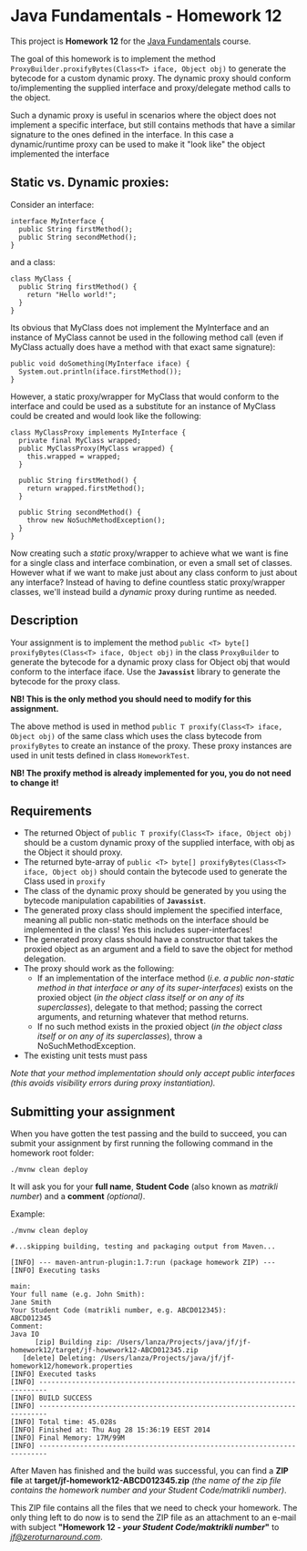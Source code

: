 Java Fundamentals - Homework 12
===========

This project is **Homework 12** for the [Java Fundamentals](https://courses.cs.ttu.ee/pages/ITI8905) course.

The goal of this homework is to implement the method ``` ProxyBuilder.proxifyBytes(Class<T> iface, Object obj)```
to generate the bytecode for a custom dynamic proxy. The dynamic proxy should conform to/implementing the supplied interface and proxy/delegate method calls to the object.

Such a dynamic proxy is useful in scenarios where the object does not implement a specific interface, but still contains methods that have a similar signature
to the ones defined in the interface. In this case a dynamic/runtime proxy can be used to make it "look like" the object implemented the interface

Static vs. Dynamic proxies:
-----------

Consider an interface:

```
interface MyInterface {
  public String firstMethod();
  public String secondMethod();
}
```

and a class:

```
class MyClass {
  public String firstMethod() {
    return "Hello world!";
  }
}
```

Its obvious that MyClass does not implement the MyInterface and an instance of MyClass cannot be used in the following method call (even if MyClass actually does have a method with that exact same signature):

```
public void doSomething(MyInterface iface) {
  System.out.println(iface.firstMethod());
}
```

However, a static proxy/wrapper for MyClass that would conform to the interface and could be used as a substitute for an instance of MyClass could be created and would look like the following:
```
class MyClassProxy implements MyInterface {
  private final MyClass wrapped;
  public MyClassProxy(MyClass wrapped) {
    this.wrapped = wrapped;
  }

  public String firstMethod() {
    return wrapped.firstMethod();
  }

  public String secondMethod() {
    throw new NoSuchMethodException();
  }
}
```

Now creating such a *static* proxy/wrapper to achieve what we want is fine for a single class and interface combination, or even a small set of classes. However what if we want to
make just about any class conform to just about any interface? Instead of having to define countless static proxy/wrapper classes, we'll instead build a *dynamic* proxy during runtime
as needed.


Description
-------------------

Your assignment is to implement the method ```public <T> byte[] proxifyBytes(Class<T> iface, Object obj)``` in the class ```ProxyBuilder``` to generate the bytecode for a dynamic proxy
class for Object obj that would conform to the interface iface. Use the **```Javassist```** library to generate the bytecode for the proxy class.

**NB! This is the only method you should need to modify for this assignment.**

The above method is used in method ```public T proxify(Class<T> iface, Object obj)``` of the same class which uses the class bytecode from  ```proxifyBytes``` to create an instance
of the proxy. These proxy instances are used in unit tests defined in class ```HomeworkTest```.

**NB! The proxify method is already implemented for you, you do not need to change it!**


Requirements
--------------------

- The returned Object of ```public T proxify(Class<T> iface, Object obj)``` should be a custom dynamic proxy of the supplied interface, with obj as the Object it should proxy.
- The returned byte-array of ```public <T> byte[] proxifyBytes(Class<T> iface, Object obj)``` should contain the bytecode used to generate the Class used in ```proxify```
- The class of the dynamic proxy should be generated by you using the bytecode manipulation capabilities of **```Javassist```**.
- The generated proxy class should implement the specified interface, meaning all public non-static methods on the interface should be implemented in the class! Yes this includes super-interfaces!
- The generated proxy class should have a constructor that takes the proxied object as an argument and a field to save the object for method delegation.
- The proxy should work as the following:
  - If an implementation of the interface method (*i.e. a public non-static method in that interface or any of its super-interfaces*) exists on the proxied object (*in the object class itself or on any of its superclasses*), delegate to that method; passing the correct arguments, and returning whatever that method returns.
  - If no such method exists in the proxied object (*in the object class itself or on any of its superclasses*), throw a NoSuchMethodException.
- The existing unit tests must pass

*Note that your method implementation should only accept public interfaces (this avoids visibility errors during proxy instantiation).*


Submitting your assignment
--------------------------

When you have gotten the test passing and the build to succeed, you can submit your assignment by first running the following command in the homework root folder:

```shell
./mvnw clean deploy
```

It will ask you for your **full name**, **Student Code** (also known as *matrikli number*) and a **comment** *(optional)*.

Example:

```shell
./mvnw clean deploy

#...skipping building, testing and packaging output from Maven...

[INFO] --- maven-antrun-plugin:1.7:run (package homework ZIP) ---
[INFO] Executing tasks

main:
Your full name (e.g. John Smith):
Jane Smith
Your Student Code (matrikli number, e.g. ABCD012345):
ABCD012345
Comment:
Java IO
      [zip] Building zip: /Users/lanza/Projects/java/jf/jf-homework12/target/jf-howework12-ABCD012345.zip
   [delete] Deleting: /Users/lanza/Projects/java/jf/jf-homework12/homework.properties
[INFO] Executed tasks
[INFO] ------------------------------------------------------------------------
[INFO] BUILD SUCCESS
[INFO] ------------------------------------------------------------------------
[INFO] Total time: 45.028s
[INFO] Finished at: Thu Aug 28 15:36:19 EEST 2014
[INFO] Final Memory: 17M/99M
[INFO] ------------------------------------------------------------------------
```

After Maven has finished and the build was successful, you can find a **ZIP file** at **target/jf-homework12-ABCD012345.zip** *(the name of the zip file contains the homework number and your Student Code/matrikli number)*.

This ZIP file contains all the files that we need to check your homework.
The only thing left to do now is to send the ZIP file as an attachment to an e-mail with subject **"Homework 12 - *your Student Code/maktrikli number*"** to *jf@zeroturnaround.com*.